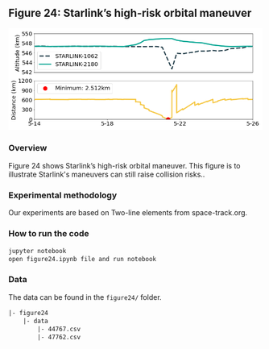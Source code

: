 ## Figure 24:  Starlink’s high-risk orbital maneuver

<div align=center><img src="./figure24.png" width=""></div>

### Overview
Figure 24 shows Starlink’s high-risk orbital maneuver.
This figure is to illustrate Starlink's maneuvers can still raise collision risks..


### Experimental methodology
Our experiments are based on Two-line elements from space-track.org.


### How to run the code
```
jupyter notebook
open figure24.ipynb file and run notebook
```

### Data
The data can be found in the `figure24/` folder.

	|- figure24
		|- data
			|- 44767.csv
			|- 47762.csv